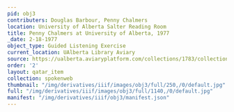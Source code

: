 ```yaml
---
pid: obj3
contributers: Douglas Barbour, Penny Chalmers
location: University of Alberta Salter Reading Room
title: Penny Chalmers at University of Alberta, 1977
_date: 2-18-1977
object_type: Guided Listening Exercise
current_location: UAlberta Library Aviary
source: https://ualberta.aviaryplatform.com/collections/1783/collection_resources/59214?collection_resource_file_id=134027
order: '2'
layout: qatar_item
collection: spokenweb
thumbnail: "/img/derivatives/iiif/images/obj3/full/250,/0/default.jpg"
full: "/img/derivatives/iiif/images/obj3/full/1140,/0/default.jpg"
manifest: "/img/derivatives/iiif/obj3/manifest.json"
---
```

